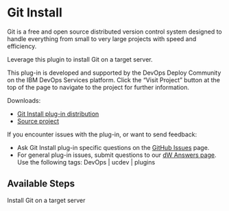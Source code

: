 
# Git Install

Git is a free and open source distributed version control system designed to handle everything from small to very large projects with speed and efficiency.

Leverage this plugin to install Git on a target server.

This plug-in is developed and supported by the DevOps Deploy Community on the IBM DevOps Services platform. Click the “Visit Project” button at the top of the page to navigate to the project for further information.

Downloads:

* [Git Install plug-in distribution](https://github.com/UrbanCode/Git-Install-UCD/releases)
* [Source project](https://github.com/UrbanCode/Git-Install-UCD)

If you encounter issues with the plug-in, or want to send feedback:

* Ask Git Install plug-in specific questions on the [GitHub Issues](https://github.com/UrbanCode/Git-Install-UCD/issues) page.
* For general plug-in issues, submit questions to our [dW Answers page](https://community.ibm.com/community/user/wasdevops/urbancode-discussion). Use the following tags: DevOps | ucdev | plugins

## Available Steps

Install Git on a target server
